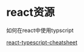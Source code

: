 # react资源

如何在react中使用typscript

[react-typescript-cheatsheet](https://react-typescript-cheatsheet.netlify.app/docs/basic/getting-started/forms_and_events/)
